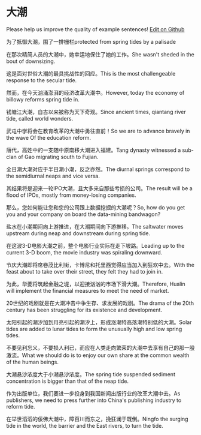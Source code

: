 # 大潮

Please help us improve the quality of example sentences! [Edit on Github](https://github.com/jiyushe/jiyu-example-sentence-source/blob/main/chinese/dachao.md)

<p><span class="chinese">为了抵御大潮，围了一排栅栏</span><span class="english">protected from spring tides by a palisade</span></p>

<p><span class="chinese">在那次精简人员的大潮中，她幸运地保住了她的工作。</span><span class="english">She wasn't sheded in the bout of downsizing.</span></p>

<p><span class="chinese">这是面对世俗大潮的最具挑战性的回应。</span><span class="english">This is the most challengeable response to the secular tide.</span></p>

<p><span class="chinese">然而，在今天汹涌澎湃的经济改革大潮中。</span><span class="english">However, today the economy of billowy reforms spring tide in.</span></p>

<p><span class="chinese">钱塘江大潮，自古以来被称为天下奇观。</span><span class="english">Since ancient times, qiantang river tide, called world wonders.</span></p>

<p><span class="chinese">武屯中学将会在教育改革的大潮中勇往直前！</span><span class="english">So we are to advance bravely in the wave Of the education reform.</span></p>

<p><span class="chinese">唐代，高姓中的一支随中原南移大潮进入福建。</span><span class="english">Tang dynasty witnessed a sub-clan of Gao migrating south to Fujian.</span></p>

<p><span class="chinese">全日潮大潮对应于半日潮小潮，反之亦然。</span><span class="english">The diurnal springs correspond to the semidiurnal neaps and vice versa.</span></p>

<p><span class="chinese">其结果将是迎来一轮IPO大潮，且大多来自那些亏损的公司。</span><span class="english">The result will be a flood of IPOs, mostly from money-losing companies.</span></p>

<p><span class="chinese">那么，您如何能让您和您的公司跟上数据挖掘的大潮呢？</span><span class="english">So, how do you get you and your company on board the data-mining bandwagon?</span></p>

<p><span class="chinese">盐水在小潮期间向上游推进，在大潮期间向下游推移。</span><span class="english">The saltwater moves upstream during neap and downstream during spring tide.</span></p>

<p><span class="chinese">在这波3-D电影大潮之前，整个电影行业实际在走下坡路。</span><span class="english">Leading up to the current 3-D boom, the movie industry was spiraling downward.</span></p>

<p><span class="chinese">节庆大潮即将席卷茂比利街，卡博尼和托里西觉得应当加入到狂欢中去。</span><span class="english">With the feast about to take over their street, they felt they had to join in.</span></p>

<p><span class="chinese">为此，华菱将筑起金融之堤，以迎接汹汹的市场下滑大潮。</span><span class="english">Therefore, Hualin will implement the financial measures to meet the need of market.</span></p>

<p><span class="chinese">20世纪的戏剧就是在大潮冲击中争生存、求发展的戏剧。</span><span class="english">The drama of the 20th century has been struggling for its existence and development.</span></p>

<p><span class="chinese">太阳引起的潮汐加到月亮引起的潮汐上，形成涨潮特高落潮特别低的大潮。</span><span class="english">Solar tides are added to lunar tides to form the unusually high and low spring tides.</span></p>

<p><span class="chinese">不要见利忘义，不要损人利已，而应在人类走向繁荣的大潮中去享有自己的那一股激流。</span><span class="english">What we should do is to enjoy our own share at the common wealth of the human beings.</span></p>

<p><span class="chinese">大潮悬沙浓度大于小潮悬沙浓度。</span><span class="english">The spring tide suspended sediment concentration is bigger than that of the neap tide.</span></p>

<p><span class="chinese">作为出版单位，我们要进一步投身到我国新闻出版行业的改革大潮中去。</span><span class="english">As publishers, we need to press further into China's publishing industry to reform tide.</span></p>

<p><span class="chinese">在举世滔滔的佞佛大潮中，障百川而东之，挽狂澜于既倒。</span><span class="english">Ningfo the surging tide in the world, the barrier and the East rivers, to turn the tide.</span></p>

